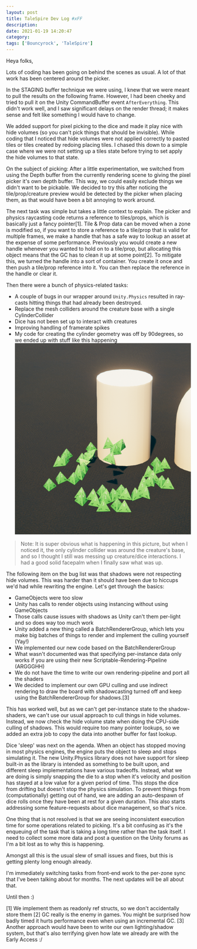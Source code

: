 ```yaml
---
layout: post
title: TaleSpire Dev Log #xFF
description:
date: 2021-01-19 14:20:47
category:
tags: ['Bouncyrock', 'TaleSpire']
---
```


Heya folks, 

Lots of coding has been going on behind the scenes as usual. A lot of that work has been centered around the picker.

In the STAGING buffer technique we were using, I knew that we were meant to pull the results on the following frame. However, I had been cheeky and tried to pull it on the Unity CommandBuffer event `AfterEverything`. This didn't work well, and I saw significant delays on the render thread; it makes sense and felt like something I would have to change.

We added support for pixel picking to the dice and made it play nice with hide volumes (so you can't pick things that should be invisible). While coding that I noticed that hide volumes were not applied correctly to pasted tiles or tiles created by redoing placing tiles. I chased this down to a simple case where we were not setting up a tiles state before trying to set apply the hide volumes to that state.

On the subject of picking: After a little experimentation, we switched from using the Depth buffer from the currently rendering scene to giving the pixel picker it's own depth buffer. This way, we could easily exclude things we didn't want to be pickable. We decided to try this after noticing the tile/prop/creature preview would be detected by the picker when placing them, as that would have been a bit annoying to work around.

The next task was simple but takes a little context to explain. The picker and physics raycasting code returns a reference to tiles/props, which is basically just a fancy pointer[1]. Tile & Prop data can be moved when a zone is modified so, if you want to store a reference to a tile/prop that is valid for multiple frames, we make a handle that has a safe way to lookup an asset at the expense of some performance. Previously you would create a new handle whenever you wanted to hold on to a tile/prop, but allocating this object means that the GC has to clean it up at some point[2]. To mitigate this, we turned the handle into a sort of container. You create it once and then push a tile/prop reference into it. You can then replace the reference in the handle or clear it. 

Then there were a bunch of physics-related tasks:
- A couple of bugs in our wrapper around `Unity.Physics` resulted in ray-casts hitting things that had already been destroyed. 
- Replace the mesh colliders around the creature base with a single CylinderCollider
- Dice has not been set up to interact with creatures
- Improving handling of framerate spikes
- My code for creating the cylinder geometry was off by 90degrees, so we ended up with stuff like this happening
![wat](/assets/images/cylinder.png)

> Note: It is super obvious what is happening in this picture, but when I noticed it, the only cylinder collider was around the creature's base, and so I thought I still was messing up creature/dice interactions. I had a good solid facepalm when I finally saw what was up.

The following item on the bug list was that shadows were not respecting hide volumes. This was harder than it should have been due to hiccups we'd had while rewriting the engine. Let's get through the basics:
- GameObjects were too slow
- Unity has calls to render objects using instancing without using GameObjects
- Those calls cause issues with shadows as Unity can't them per-light and so does way too much work
- Unity added a new thing called a BatchRendererGroup, which lets you make big batches of things to render and implement the culling yourself (Yay!)
- We implemented our new code based on the BatchRendererGroup
- What wasn't documented was that specifying per-instance data only works if you are using their new Scriptable-Rendering-Pipeline (ARGGGHH)
- We do not have the time to write our own rendering-pipeline and port all the shaders
- We decided to implement our own GPU culling and use indirect rendering to draw the board with shadowcasting turned off and keep using the BatchRendererGroup for shadows.[3]

This has worked well, but as we can't get per-instance state to the shadow-shaders, we can't use our usual approach to cull things in hide volumes. Instead, we now check the hide volume state when doing the CPU-side culling of shadows. This would require too many pointer lookups, so we added an extra job to copy the data into another buffer for fast lookup.

Dice 'sleep' was next on the agenda. When an object has stopped moving in most physics engines, the engine puts the object to sleep and stops simulating it. The new Unity.Physics library does not have support for sleep built-in as the library is intended as something to be built upon, and different sleep implementations have various tradeoffs. Instead, what we are doing is simply snapping the die to a stop when it's velocity and position has stayed at a low value for a given period of time. This stops the dice from drifting but doesn't stop the physics simulation. To prevent things from (computationally) getting out of hand, we are adding an auto-despawn of dice rolls once they have been at rest for a given duration. This also starts addressing some feature-requests about dice management, so that's nice.

One thing that is not resolved is that we are seeing inconsistent execution time for some operations related to picking. It's a bit confusing as it's the enqueuing of the task that is taking a long time rather than the task itself. I need to collect some more data and post a question on the Unity forums as I'm a bit lost as to why this is happening.

Amongst all this is the usual slew of small issues and fixes, but this is getting plenty long enough already.

I'm immediately switching tasks from front-end work to the per-zone sync that I've been talking about for months. The next updates will be all about that.

Until then :)


[1] We implement them as readonly ref structs, so we don't accidentally store them 
[2] GC really is the enemy in games. You might be surprised how badly timed it hurts performance even when using an incremental GC.
[3] Another approach would have been to write our own lighting/shadow system, but that's also terrifying given how late we already are with the Early Access :/

